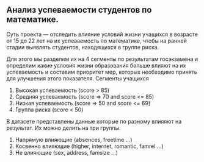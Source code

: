 ## Анализ успеваемости студентов по математике.

Суть проекта — отследить влияние условий жизни учащихся в возрасте от 15 до 22 лет на их успеваемость по математике, чтобы на ранней стадии выявлять студентов, находящихся в группе риска.

Для этого мы разделим их на 4 сегменты по результатам госэкзамена и определим какие условия жизни образования больше влияют на их успеваемость и составим приоритет мер, которых необходимо принять для улучшения этого показателя.
Сегменты учащихся
1. Высокая успеваемость (score > 85)
2. Средняя успеваемость (score => 70 and score <= 85)
2. Низкая успеваемость (score => 50 and score <= 69)
2. Группа риска (score < 50)

В датасете представлены данные которые по разному влияяют на результат. Их можно делить на три группы.
1. Напрямую влияющие (absences, freetime ...)
2. Косвенно влияющие (higher, internet, romantic, famrel ...)
3. Не влияющие (sex, address, famsize ...)

